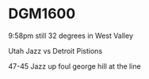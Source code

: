 # DGM1600

9:58pm
still 32 degrees in West Valley 

Utah Jazz vs Detroit Pistions

47-45 Jazz up
foul george hill at the line
